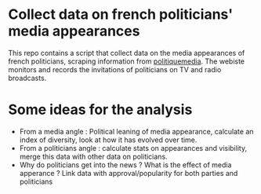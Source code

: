 
# Collect data on french politicians' media appearances

This repo contains a script that collect data on the media appearances of french politicians, scraping information from [politiquemedia](https://www.politiquemedia.com/). The webiste monitors and records the invitations of politicians on TV and radio broadcasts. 

# Some ideas for the analysis

- From a media angle : Political leaning of media appearance, calculate an index of diversity, look at how it has evolved over time.
- From a politicians angle : calculate stats on appearances and visibility, merge this data with other data on politicians. 
- Why do politicians get into the news ? What is the effect of media apperance ? Link data with approval/popularity for both parties and politicians
